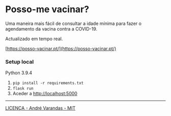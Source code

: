 # Posso-me vacinar?

Uma maneira mais fácil de consultar a idade mínima para fazer o agendamento da vacina contra a COVID-19. 

Actualizado em tempo real.

[https://posso-vacinar.pt/](https://posso-vacinar.pt/)

### Setup local

Python 3.9.4

1. `pip install -r requirements.txt`
2. `flask run`
3. Aceder a [http://localhost:5000](http://localhost:5000)

---

[LICENÇA - André Varandas - MIT](LICENSE)
